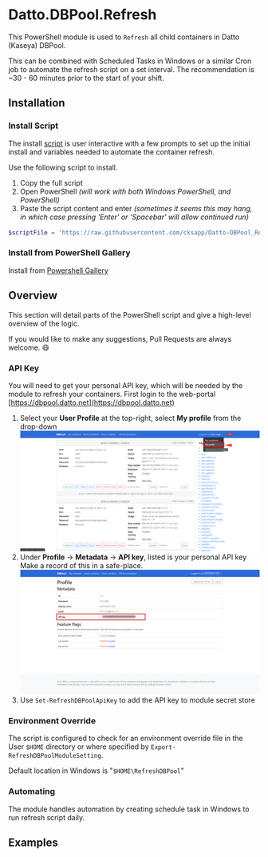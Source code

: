 # Datto.DBPool.Refresh

This PowerShell module is used to `Refresh` all child containers in Datto (Kaseya) DBPool.

This can be combined with Scheduled Tasks in Windows or a similar Cron job to automate the refresh script on a set interval.
The recommendation is ~30 - 60 minutes prior to the start of your shift.

## Installation

### Install Script

The install [script](https://github.com/cksapp/Datto-DBPool_Refresh/blob/main/src/Invoke-RefreshDBPoolInstall.ps1) is user interactive with a few prompts to set up the initial install and variables needed to automate the container refresh.

Use the following script to install.

1. Copy the full script
2. Open PowerShell _(will work with both Windows PowerShell, and PowerShell)_
3. Paste the script content and enter _(sometimes it seems this may hang, in which case pressing 'Enter' or 'Spacebar' will allow continued run)_

```PowerShell
$scriptFile = 'https://raw.githubusercontent.com/cksapp/Datto-DBPool_Refresh/refs/heads/main/src/Initialize-RefreshDBPool.ps1'; $fileName = [System.IO.Path]::GetFileName($scriptFile); $tempFile = [System.IO.Path]::Combine([System.IO.Path]::GetTempPath(), $fileName); if ($PSEdition -eq 'Desktop' -or $IsWindows) { Set-ExecutionPolicy Bypass -Scope Process -Force }; [System.Net.ServicePointManager]::SecurityProtocol = [System.Net.ServicePointManager]::SecurityProtocol -bor 3072; (New-Object System.Net.WebClient).DownloadFile($scriptFile, $tempFile); & $tempFile
```

### Install from PowerShell Gallery

Install from [Powershell Gallery](https://www.powershellgallery.com/packages/Datto.DBPool.Refresh)

## Overview

This section will detail parts of the PowerShell script and give a high-level overview of the logic.

If you would like to make any suggestions, Pull Requests are always welcome. 😄

### API Key

You will need to get your personal API key, which will be needed by the module to refresh your containers.
First login to the web-portal [https://dbpool.datto.net](https://dbpool.datto.net)

1. Select your **User Profile** at the top-right, select **My profile** from the drop-down
   ![profile_Settings](./assets/APIKey/profile_Settings.png)
2. Under **Profile** → **Metadata** → **API key**, listed is your personal API key
   Make a record of this in a safe-place.
   ![personal_ApiKey](./assets/APIKey/personal_ApiKey.png)
3. Use `Set-RefreshDBPoolApiKey` to add the API key to module secret store

### Environment Override

The script is configured to check for an environment override file in the User `$HOME` directory or where specified by `Export-RefreshDBPoolModuleSetting`.

Default location in Windows is "`$HOME\RefreshDBPool`"

### Automating

The module handles automation by creating schedule task in Windows to run refresh script daily.

## Examples
